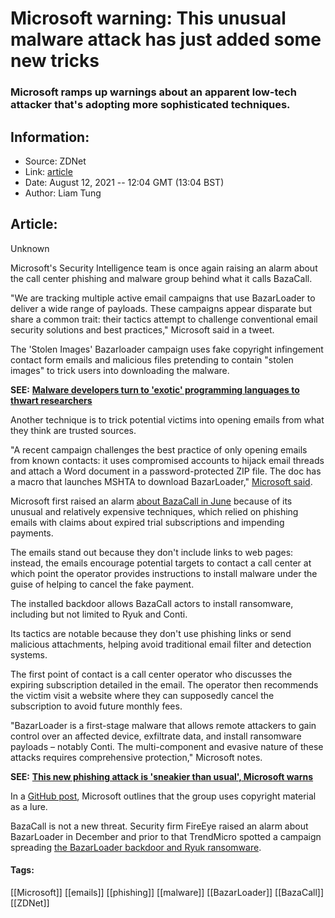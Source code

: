 # Microsoft warning: This unusual malware attack has just added some new tricks
### Microsoft ramps up warnings about an apparent low-tech attacker that's adopting more sophisticated techniques.

## Information:
+ Source: ZDNet
+ Link: [article](https://www.zdnet.com/article/microsoft-warning-this-unusual-malware-attack-has-just-added-some-new-tricks/)
+ Date: August 12, 2021 -- 12:04 GMT (13:04 BST)
+ Author: Liam Tung


## Article:
Unknown

Microsoft's Security Intelligence team is once again raising an alarm about the call center phishing and malware group behind what it calls BazaCall. 

"We are tracking multiple active email campaigns that use BazarLoader to deliver a wide range of payloads. These campaigns appear disparate but share a common trait: their tactics attempt to challenge conventional email security solutions and best practices," Microsoft said in a tweet.


The 'Stolen Images' Bazarloader campaign uses fake copyright infingement contact form emails and malicious files pretending to contain "stolen images" to trick users into downloading the malware.

**SEE:** [**Malware developers turn to 'exotic' programming languages to thwart researchers**](https://www.zdnet.com/article/malware-developers-turn-to-exotic-programming-languages-to-thwart-researchers/)

Another technique is to trick potential victims into opening emails from what they think are trusted sources.

"A recent campaign challenges the best practice of only opening emails from known contacts: it uses compromised accounts to hijack email threads and attach a Word document in a password-protected ZIP file. The doc has a macro that launches MSHTA to download BazarLoader," [Microsoft said](https://twitter.com/MsftSecIntel/status/1425243567216201730).

Microsoft first raised an alarm [about BazaCall in June](https://www.zdnet.com/article/microsoft-warns-now-attackers-are-using-a-call-centre-to-trick-you-into-downloading-ransomware/) because of its unusual and relatively expensive techniques, which relied on phishing emails with claims about expired trial subscriptions and impending payments. 






The emails stand out because they don't include links to web pages: instead, the emails encourage potential targets to contact a call center at which point the operator provides instructions to install malware under the guise of helping to cancel the fake payment. 

The installed backdoor allows BazaCall actors to install ransomware, including but not limited to Ryuk and Conti. 

Its tactics are notable because they don't use phishing links or send malicious attachments, helping avoid traditional email filter and detection systems. 

The first point of contact is a call center operator who discusses the expiring subscription detailed in the email. The operator then recommends the victim visit a website where they can supposedly cancel the subscription to avoid future monthly fees.

"BazarLoader is a first-stage malware that allows remote attackers to gain control over an affected device, exfiltrate data, and install ransomware payloads – notably Conti. The multi-component and evasive nature of these attacks requires comprehensive protection," Microsoft notes. 

**SEE:** [**This new phishing attack is 'sneakier than usual', Microsoft warns**](https://www.zdnet.com/article/microsoft-watch-out-for-this-sneakier-than-usual-phishing-attack/)

In a [GitHub post](https://github.com/microsoft/Microsoft-365-Defender-Hunting-Queries/commit/cdeae42b89008f460d0a4ff69895dbc23b91b042), Microsoft outlines that the group uses copyright material as a lure. 

BazaCall is not a new threat. Security firm FireEye raised an alarm about BazarLoader in December and prior to that TrendMicro spotted a campaign spreading [the BazarLoader backdoor and Ryuk ransomware](https://www.trendmicro.com/vinfo/us/security/news/cybercrime-and-digital-threats/ryuk-2020-distributing-ransomware-via-trickbot-and-bazarloader).  





#### Tags:
[[Microsoft]] [[emails]] [[phishing]] [[malware]] [[BazarLoader]] [[BazaCall]] [[ZDNet]]
